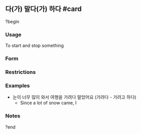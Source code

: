 ## 다(가) 말다(가) 하다 #card
?begin
### Usage
To start and stop something
### Form
### Restrictions
### Examples
* 눈이 너무 많이 와서 여행을 가려다 말았어요 (가려다 - 가려고 하다)
	* Since a lot of snow came, I
### Notes
?end

